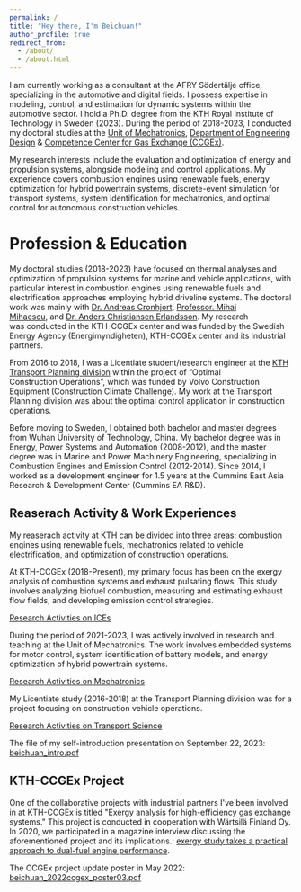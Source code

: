 ```yaml
---
permalink: /
title: "Hey there, I'm Beichuan!"
author_profile: true
redirect_from: 
  - /about/
  - /about.html
---
```


I am currently working as a consultant at the AFRY Södertälje office, specializing in the automotive and digital fields. I possess expertise in modeling, control, and estimation for dynamic systems within the automotive sector.
I hold a Ph.D. degree from the KTH Royal Institute of Technology in Sweden (2023). During the period of 2018-2023, I conducted my doctoral studies at the [Unit of Mechatronics](https://www.kth.se/mmk/mechatronics), [Department of Engineering Design](https://www.kth.se/mmk/department-of-machine-design-1.974324) & [Competence Center for Gas Exchange (CCGEx)](https://www.ccgex.kth.se).

My research interests include the evaluation and optimization of energy and propulsion systems, alongside modeling and control applications. My experience covers combustion engines using renewable fuels, energy optimization for hybrid powertrain systems, discrete-event simulation for transport systems, system identification for mechatronics, and optimal control for autonomous construction vehicles.


Profession & Education
======

My doctoral studies (2018-2023) have focused on thermal analyses and optimization of propulsion systems for marine and vehicle applications, with particular interest in combustion engines using renewable fuels and electrification approaches employing hybrid driveline systems. 
The doctoral work was mainly with [Dr. Andreas Cronhjort](https://www.kth.se/profile/qwerty), [Professor. Mihai Mihaescu](https://www.kth.se/profile/mihaescu), and [Dr. Anders Christiansen Erlandsson](https://scholar.google.se/citations?user=Y5rj2A0AAAAJ&hl=en).
My research was conducted in the KTH-CCGEx center and was funded by the Swedish Energy Agency (Energimyndigheten), KTH-CCGEx center and its industrial partners. 

From 2016 to 2018, I was a Licentiate student/research engineer at the [KTH Transport Planning division](https://www.byv.kth.se/en/avd/transportvetenskap/tet-1.790218) within the project of “Optimal Construction Operations”, which was funded by Volvo Construction Equipment (Construction Climate Challenge). My work at the Transport Planning division was about the optimal control application in construction operations.

Before moving to Sweden, I obtained both bachelor and master degrees from Wuhan University of Technology, China. My bachelor degree was in Energy, Power Systems and Automation (2008-2012), and the master degree was in Marine and Power Machinery Engineering, specializing in Combustion Engines and Emission Control (2012-2014). Since 2014, I worked as a development engineer for 1.5 years at the Cummins East Asia Research & Development Center (Cummins EA R&D).

Reaserach Activity & Work Experiences
------

My reaserach activity at KTH can be divided into three areas: combustion engines using renewable fuels, mechatronics related to vehicle electrification, and optimization of construction operations.

At KTH-CCGEx (2018-Present), my primary focus has been on the exergy analysis of combustion systems and exhaust pulsating flows. This study involves analyzing biofuel combustion, measuring and estimating exhaust flow fields, and developing emission control strategies.

<a href="https://beichuanh.github.io/beichuan/portfolio/portfolio-1/">Research Activities on ICEs</a>

During the period of 2021-2023, I was actively involved in research and teaching at the Unit of Mechatronics. The work involves embedded systems for motor control, system identification of battery models, and energy optimization of hybrid powertrain systems.

<a href="https://beichuanh.github.io/beichuan/portfolio/portfolio-2/">Research Activities on Mechatronics</a>

My Licentiate study (2016-2018) at the Transport Planning division was for a project focusing on construction vehicle operations.

<a href="https://beichuanh.github.io/beichuan/portfolio/portfolio-3/">Research Activities on Transport Science</a>

The file of my self-introduction presentation on September 22, 2023: <a href="https://beichuanh.github.io/beichuan/files/presentation_ver4.pdf" download="beichuan_presentation_09222023.pdf">beichuan_intro.pdf</a>

KTH-CCGEx Project
------
One of the collaborative projects with industrial partners I've been involved in at KTH-CCGEx is titled "Exergy analysis for high-efficiency gas exchange systems." This project is conducted in cooperation with Wärtsilä Finland Oy.
In 2020, we participated in a magazine interview discussing the aforementioned project and its implications.: [exergy study takes a practical approach to dual-fuel engine performance](https://www.motorship.com/exergy-study-takes-practical-approach-to-dual-fuel-engine-performance/1370852.article). 

The CCGEx project update poster in May 2022: <a href="https://beichuanh.github.io/beichuan/files/beichuan_2022ccgex_poster03.pdf" download="beichuan_2022ccgex_poster03.pdf">beichuan_2022ccgex_poster03.pdf</a>




